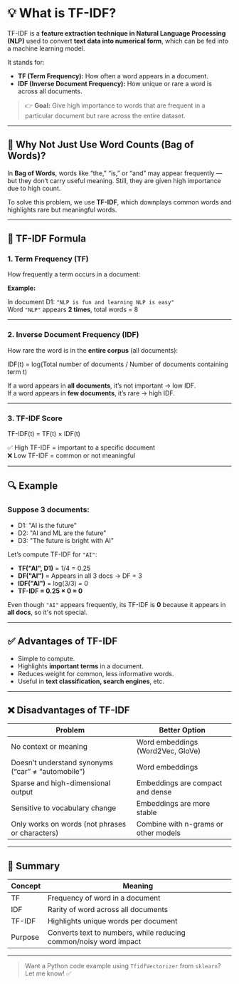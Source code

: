 # 💡 What is TF-IDF?

TF-IDF is a **feature extraction technique in Natural Language Processing (NLP)** used to convert **text data into numerical form**, which can be fed into a machine learning model.

It stands for:

- **TF (Term Frequency):** How often a word appears in a document.
- **IDF (Inverse Document Frequency):** How unique or rare a word is across all documents.

> 👉 **Goal:** Give high importance to words that are frequent in a particular document but rare across the entire dataset.

---

## 📘 Why Not Just Use Word Counts (Bag of Words)?

In **Bag of Words**, words like “the,” “is,” or “and” may appear frequently — but they don’t carry useful meaning. Still, they are given high importance due to high count.

To solve this problem, we use **TF-IDF**, which downplays common words and highlights rare but meaningful words.

---

## 🧮 TF-IDF Formula

### 1. **Term Frequency (TF)**

How frequently a term occurs in a document:


**Example:**

In document D1: `"NLP is fun and learning NLP is easy"`  
Word `"NLP"` appears **2 times**, total words = 8


---

### 2. **Inverse Document Frequency (IDF)**

How rare the word is in the **entire corpus** (all documents):

IDF(t) = log(Total number of documents / Number of documents containing term t)


If a word appears in **all documents**, it’s not important → low IDF.  
If a word appears in **few documents**, it’s rare → high IDF.

---

### 3. **TF-IDF Score**

TF-IDF(t) = TF(t) × IDF(t)


✅ High TF-IDF = important to a specific document  
❌ Low TF-IDF = common or not meaningful

---

## 🔍 Example

### Suppose 3 documents:

- D1: "AI is the future"
- D2: "AI and ML are the future"
- D3: "The future is bright with AI"

Let’s compute TF-IDF for `"AI"`:

- **TF("AI", D1)** = 1/4 = 0.25  
- **DF("AI")** = Appears in all 3 docs → DF = 3  
- **IDF("AI")** = log(3/3) = 0  
- **TF-IDF = 0.25 × 0 = 0**

Even though `"AI"` appears frequently, its TF-IDF is **0** because it appears in **all docs**, so it's not special.

---

## ✅ Advantages of TF-IDF

- Simple to compute.
- Highlights **important terms** in a document.
- Reduces weight for common, less informative words.
- Useful in **text classification, search engines**, etc.

---

## ❌ Disadvantages of TF-IDF

| Problem                                                    | Better Option                         |
|------------------------------------------------------------|----------------------------------------|
| No context or meaning                                      | Word embeddings (Word2Vec, GloVe)      |
| Doesn’t understand synonyms (“car” ≠ “automobile”)         | Word embeddings                        |
| Sparse and high-dimensional output                         | Embeddings are compact and dense       |
| Sensitive to vocabulary change                             | Embeddings are more stable             |
| Only works on words (not phrases or characters)            | Combine with n-grams or other models   |

---

## 🧠 Summary

| Concept   | Meaning                                                               |
|-----------|-----------------------------------------------------------------------|
| TF        | Frequency of word in a document                                       |
| IDF       | Rarity of word across all documents                                   |
| TF-IDF    | Highlights unique words per document                                  |
| Purpose   | Converts text to numbers, while reducing common/noisy word impact     |

---

> Want a Python code example using `TfidfVectorizer` from `sklearn`? Let me know! ✅
